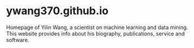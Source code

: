 # ywang370.github.io
Homepage of Yilin Wang, a scientist on machine learning and data mining. This website provides info about his biography, publications, service and software.
